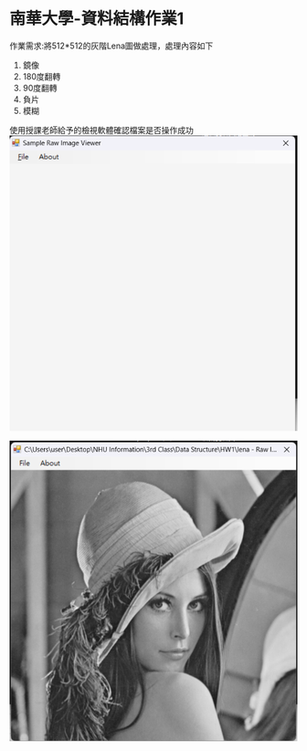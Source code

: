 # 南華大學-資料結構作業1
作業需求:將512*512的灰階Lena圖做處理，處理內容如下
1) 鏡像
2) 180度翻轉
3) 90度翻轉
4) 負片
5) 模糊

使用授課老師給予的檢視軟體確認檔案是否操作成功
![](https://github.com/Arbeliwus/Lina/blob/1e1123655ea61a53f4e372a3b8930c6acc41e7c7/Img/%E8%9E%A2%E5%B9%95%E6%93%B7%E5%8F%96%E7%95%AB%E9%9D%A2%202023-10-27%20114724.png)


![](https://github.com/Arbeliwus/Lina/blob/main/Img/%E8%9E%A2%E5%B9%95%E6%93%B7%E5%8F%96%E7%95%AB%E9%9D%A2%202023-10-27%20114809.png)

